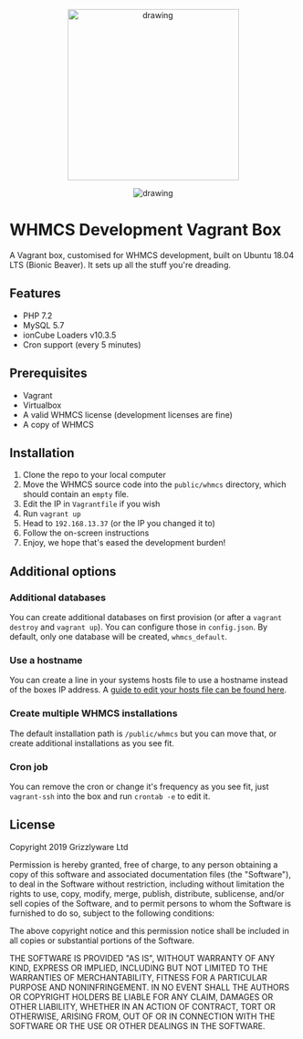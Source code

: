 <p align="center"><a href="https://grizzlyware.io" title="Grizzlyware Ltd"><img src="https://grizzlyware.io/assets/images/grizzly-logo.svg" alt="drawing" width="300" /></a></p>

<p align="center"><img src="https://raw.githubusercontent.com/grizzlyware/whmcs-dev/master/hz_bart_meme.jpg" alt="drawing" /></p>

# WHMCS Development Vagrant Box
A Vagrant box, customised for WHMCS development, built on Ubuntu 18.04 LTS (Bionic Beaver). It sets up all the stuff you're dreading.

## Features
* PHP 7.2
* MySQL 5.7
* ionCube Loaders v10.3.5
* Cron support (every 5 minutes)

## Prerequisites
* Vagrant
* Virtualbox
* A valid WHMCS license (development licenses are fine)
* A copy of WHMCS

## Installation
1. Clone the repo to your local computer
2. Move the WHMCS source code into the `public/whmcs` directory, which should contain an `empty` file.
3. Edit the IP in `Vagrantfile` if you wish
4. Run `vagrant up`
5. Head to `192.168.13.37` (or the IP you changed it to)
6. Follow the on-screen instructions
7. Enjoy, we hope that's eased the development burden!

## Additional options

### Additional databases
You can create additional databases on first provision (or after a `vagrant destroy` and `vagrant up`). You can configure those in `config.json`. By default, only one database will be created, `whmcs_default`.

### Use a hostname
You can create a line in your systems hosts file to use a hostname instead of the boxes IP address. A [guide to edit your hosts file can be found here](https://support.rackspace.com/how-to/modify-your-hosts-file/).

### Create multiple WHMCS installations
The default installation path is `/public/whmcs` but you can move that, or create additional installations as you see fit.

### Cron job
You can remove the cron or change it's frequency as you see fit, just `vagrant-ssh` into the box and run `crontab -e` to edit it.

## License
Copyright 2019 Grizzlyware Ltd

Permission is hereby granted, free of charge, to any person obtaining a copy of this software and associated documentation files (the "Software"), to deal in the Software without restriction, including without limitation the rights to use, copy, modify, merge, publish, distribute, sublicense, and/or sell copies of the Software, and to permit persons to whom the Software is furnished to do so, subject to the following conditions:

The above copyright notice and this permission notice shall be included in all copies or substantial portions of the Software.

THE SOFTWARE IS PROVIDED "AS IS", WITHOUT WARRANTY OF ANY KIND, EXPRESS OR IMPLIED, INCLUDING BUT NOT LIMITED TO THE WARRANTIES OF MERCHANTABILITY, FITNESS FOR A PARTICULAR PURPOSE AND NONINFRINGEMENT. IN NO EVENT SHALL THE AUTHORS OR COPYRIGHT HOLDERS BE LIABLE FOR ANY CLAIM, DAMAGES OR OTHER LIABILITY, WHETHER IN AN ACTION OF CONTRACT, TORT OR OTHERWISE, ARISING FROM, OUT OF OR IN CONNECTION WITH THE SOFTWARE OR THE USE OR OTHER DEALINGS IN THE SOFTWARE.
